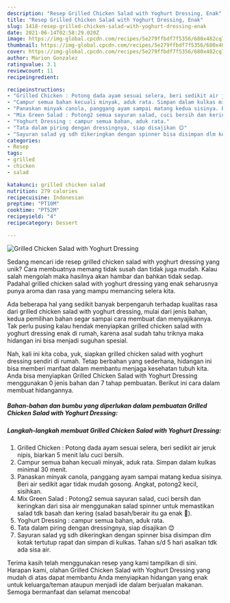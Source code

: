 ```yaml
---
description: "Resep Grilled Chicken Salad with Yoghurt Dressing, Enak"
title: "Resep Grilled Chicken Salad with Yoghurt Dressing, Enak"
slug: 1418-resep-grilled-chicken-salad-with-yoghurt-dressing-enak
date: 2021-06-14T02:58:29.020Z
image: https://img-global.cpcdn.com/recipes/5e279ffbdf7f5356/680x482cq70/grilled-chicken-salad-with-yoghurt-dressing-foto-resep-utama.jpg
thumbnail: https://img-global.cpcdn.com/recipes/5e279ffbdf7f5356/680x482cq70/grilled-chicken-salad-with-yoghurt-dressing-foto-resep-utama.jpg
cover: https://img-global.cpcdn.com/recipes/5e279ffbdf7f5356/680x482cq70/grilled-chicken-salad-with-yoghurt-dressing-foto-resep-utama.jpg
author: Marion Gonzalez
ratingvalue: 3.1
reviewcount: 11
recipeingredient:

recipeinstructions:
- "Grilled Chicken : Potong dada ayam sesuai selera, beri sedikit air jeruk nipis, biarkan 5 menit lalu cuci bersih."
- "Campur semua bahan kecuali minyak, aduk rata. Simpan dalam kulkas minimal 30 menit."
- "Panaskan minyak canola, panggang ayam sampai matang kedua sisinya. Beri air sedikit agar tidak mudah gosong. Angkat, potong2 kecil, sisihkan."
- "Mix Green Salad : Potong2 semua sayuran salad, cuci bersih dan keringkan dari sisa air menggunakan salad spinner untuk memastikan salad tdk basah dan kering (salad basah/berair itu ga enak 😬)."
- "Yoghurt Dressing : campur semua bahan, aduk rata."
- "Tata dalam piring dengan dressingnya, siap disajikan 😊"
- "Sayuran salad yg sdh dikeringkan dengan spinner bisa disimpan dlm kotak tertutup rapat dan simpan di kulkas. Tahan s/d 5 hari asalkan tdk ada sisa air."
categories:
- Resep
tags:
- grilled
- chicken
- salad

katakunci: grilled chicken salad 
nutrition: 279 calories
recipecuisine: Indonesian
preptime: "PT10M"
cooktime: "PT52M"
recipeyield: "4"
recipecategory: Dessert

---
```



![Grilled Chicken Salad with Yoghurt Dressing](https://img-global.cpcdn.com/recipes/5e279ffbdf7f5356/680x482cq70/grilled-chicken-salad-with-yoghurt-dressing-foto-resep-utama.jpg)

Sedang mencari ide resep grilled chicken salad with yoghurt dressing yang unik? Cara membuatnya memang tidak susah dan tidak juga mudah. Kalau salah mengolah maka hasilnya akan hambar dan bahkan tidak sedap. Padahal grilled chicken salad with yoghurt dressing yang enak seharusnya punya aroma dan rasa yang mampu memancing selera kita.



Ada beberapa hal yang sedikit banyak berpengaruh terhadap kualitas rasa dari grilled chicken salad with yoghurt dressing, mulai dari jenis bahan, kedua pemilihan bahan segar sampai cara membuat dan menyajikannya. Tak perlu pusing kalau hendak menyiapkan grilled chicken salad with yoghurt dressing enak di rumah, karena asal sudah tahu triknya maka hidangan ini bisa menjadi suguhan spesial.


Nah, kali ini kita coba, yuk, siapkan grilled chicken salad with yoghurt dressing sendiri di rumah. Tetap berbahan yang sederhana, hidangan ini bisa memberi manfaat dalam membantu menjaga kesehatan tubuh kita. Anda bisa menyiapkan Grilled Chicken Salad with Yoghurt Dressing menggunakan 0 jenis bahan dan 7 tahap pembuatan. Berikut ini cara dalam membuat hidangannya.

<!--inarticleads1-->

##### Bahan-bahan dan bumbu yang diperlukan dalam pembuatan Grilled Chicken Salad with Yoghurt Dressing:





<!--inarticleads2-->

##### Langkah-langkah membuat Grilled Chicken Salad with Yoghurt Dressing:

1. Grilled Chicken : Potong dada ayam sesuai selera, beri sedikit air jeruk nipis, biarkan 5 menit lalu cuci bersih.
1. Campur semua bahan kecuali minyak, aduk rata. Simpan dalam kulkas minimal 30 menit.
1. Panaskan minyak canola, panggang ayam sampai matang kedua sisinya. Beri air sedikit agar tidak mudah gosong. Angkat, potong2 kecil, sisihkan.
1. Mix Green Salad : Potong2 semua sayuran salad, cuci bersih dan keringkan dari sisa air menggunakan salad spinner untuk memastikan salad tdk basah dan kering (salad basah/berair itu ga enak 😬).
1. Yoghurt Dressing : campur semua bahan, aduk rata.
1. Tata dalam piring dengan dressingnya, siap disajikan 😊
1. Sayuran salad yg sdh dikeringkan dengan spinner bisa disimpan dlm kotak tertutup rapat dan simpan di kulkas. Tahan s/d 5 hari asalkan tdk ada sisa air.




Terima kasih telah menggunakan resep yang kami tampilkan di sini. Harapan kami, olahan Grilled Chicken Salad with Yoghurt Dressing yang mudah di atas dapat membantu Anda menyiapkan hidangan yang enak untuk keluarga/teman ataupun menjadi ide dalam berjualan makanan. Semoga bermanfaat dan selamat mencoba!
